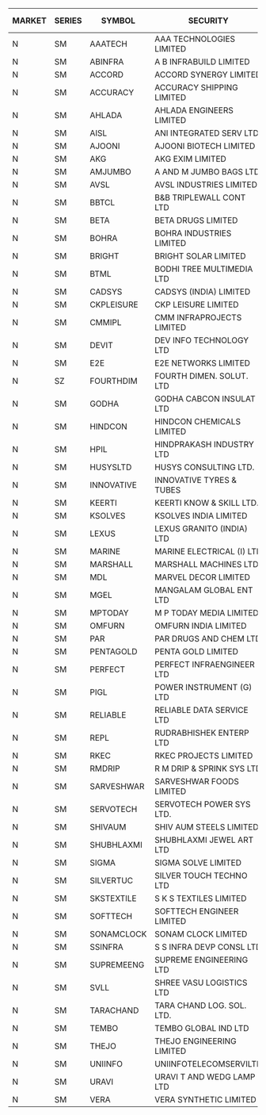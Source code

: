 


| MARKET | SERIES | SYMBOL | SECURITY | PREV CL PR | OPEN PRICE | HIGH PRICE | LOW PRICE | CLOSE PRICE | NET TRDVAL | NET TRDQTY | CORP IND | HI 52 WK | LO 52 WK |
| ----- | ----- | ----- | ----- | ----- | ----- | ----- | ----- | ----- | ----- | ----- | ----- | ----- | ----- |
| N | SM | AAATECH | AAA TECHNOLOGIES LIMITED | 42.35 | 42.45 | 42.85 | 42.35 | 42.35 | 892650.00 | 21000 |  | 43.10 | 42.25 |
| N | SM | ABINFRA | A B INFRABUILD LIMITED | 7.35 | 7.00 | 7.00 | 7.00 | 7.00 | 56000.00 | 8000 |  | 18.80 | 7.00 |
| N | SM | ACCORD | ACCORD SYNERGY LIMITED | 26.75 | 25.45 | 25.45 | 25.45 | 25.45 | 50900.00 | 2000 |  | 27.00 | 10.25 |
| N | SM | ACCURACY | ACCURACY SHIPPING LIMITED | 33.90 | 32.25 | 32.25 | 32.25 | 32.25 | 51600.00 | 1600 |  | 42.60 | 12.35 |
| N | SM | AHLADA | AHLADA ENGINEERS LIMITED | 43.90 | 43.00 | 44.00 | 42.55 | 42.55 | 304350.00 | 7000 |  | 69.95 | 36.30 |
| N | SM | AISL | ANI INTEGRATED SERV LTD. | 21.35 | 20.55 | 20.55 | 20.55 | 20.55 | 24660.00 | 1200 |  | 28.55 | 14.30 |
| N | SM | AJOONI | AJOONI BIOTECH LIMITED | 33.00 | 33.10 | 33.10 | 33.10 | 33.10 | 397200.00 | 12000 |  | 36.50 | 6.35 |
| N | SM | AKG | AKG EXIM LIMITED | 50.75 | 46.00 | 46.00 | 46.00 | 46.00 | 184000.00 | 4000 |  | 76.50 | 30.00 |
| N | SM | AMJUMBO | A AND M JUMBO BAGS LTD | 12.50 | 12.30 | 12.30 | 12.10 | 12.10 | 195200.00 | 16000 |  | 14.70 | 5.85 |
| N | SM | AVSL | AVSL INDUSTRIES LIMITED | 40.20 | 40.20 | 40.20 | 40.20 | 40.20 | 120600.00 | 3000 |  | 49.50 | 34.50 |
| N | SM | BBTCL | B&B TRIPLEWALL CONT LTD | 27.50 | 28.95 | 28.95 | 28.95 | 28.95 | 86850.00 | 3000 |  | 42.00 | 27.20 |
| N | SM | BETA | BETA DRUGS LIMITED | 115.00 | 114.10 | 116.00 | 113.20 | 114.15 | 827760.00 | 7200 |  | 140.80 | 37.00 |
| N | SM | BOHRA | BOHRA INDUSTRIES LIMITED | 1.20 | 1.15 | 1.15 | 1.15 | 1.15 | 2300.00 | 2000 |  | 2.80 | .35 |
| N | SM | BRIGHT | BRIGHT SOLAR LIMITED | 6.00 | 5.95 | 6.10 | 5.90 | 6.05 | 72000.00 | 12000 |  | 19.90 | 4.70 |
| N | SM | BTML | BODHI TREE MULTIMEDIA LTD | 84.90 | 90.50 | 90.50 | 90.00 | 90.00 | 324600.00 | 3600 |  | 91.00 | 74.50 |
| N | SM | CADSYS | CADSYS (INDIA) LIMITED | 20.80 | 21.75 | 21.80 | 21.00 | 21.50 | 215700.00 | 10000 |  | 49.25 | 15.50 |
| N | SM | CKPLEISURE | CKP LEISURE LIMITED | 3.05 | 2.90 | 2.90 | 2.90 | 2.90 | 23200.00 | 8000 |  | 7.55 | 2.90 |
| N | SM | CMMIPL | CMM INFRAPROJECTS LIMITED | 2.70 | 2.60 | 2.60 | 2.60 | 2.60 | 23400.00 | 9000 |  | 9.25 | 2.30 |
| N | SM | DEVIT | DEV INFO TECHNOLOGY LTD | 131.35 | 131.60 | 131.60 | 131.60 | 131.60 | 197400.00 | 1500 |  | 131.60 | 57.00 |
| N | SM | E2E | E2E NETWORKS LIMITED | 35.20 | 35.30 | 35.50 | 35.30 | 35.50 | 212200.00 | 6000 |  | 57.95 | 13.30 |
| N | SZ | FOURTHDIM | FOURTH DIMEN. SOLUT. LTD | 12.40 | 12.30 | 12.30 | 12.30 | 12.30 | 12300.00 | 1000 |  | 13.65 | 5.55 |
| N | SM | GODHA | GODHA CABCON INSULAT LTD | 31.20 | 32.00 | 32.00 | 32.00 | 32.00 | 128000.00 | 4000 |  | 32.00 | 10.95 |
| N | SM | HINDCON | HINDCON CHEMICALS LIMITED | 18.00 | 18.30 | 18.30 | 18.30 | 18.30 | 292800.00 | 16000 |  | 20.65 | 8.05 |
| N | SM | HPIL | HINDPRAKASH INDUSTRY LTD | 46.05 | 46.05 | 46.05 | 46.05 | 46.05 | 138150.00 | 3000 |  | 46.05 | 40.20 |
| N | SM | HUSYSLTD | HUSYS CONSULTING LTD. | 83.50 | 89.20 | 89.50 | 89.20 | 89.50 | 714900.00 | 8000 |  | 90.00 | 20.50 |
| N | SM | INNOVATIVE | INNOVATIVE TYRES & TUBES | 5.95 | 5.95 | 5.95 | 5.95 | 5.95 | 17850.00 | 3000 |  | 14.60 | 5.40 |
| N | SM | KEERTI | KEERTI KNOW & SKILL LTD. | 29.80 | 31.00 | 31.10 | 31.00 | 31.10 | 577530.00 | 18600 |  | 81.65 | 23.65 |
| N | SM | KSOLVES | KSOLVES INDIA LIMITED | 335.20 | 335.20 | 351.50 | 335.20 | 351.50 | 412020.00 | 1200 |  | 351.50 | 102.05 |
| N | SM | LEXUS | LEXUS GRANITO (INDIA) LTD | 7.20 | 7.55 | 7.55 | 7.55 | 7.55 | 362400.00 | 48000 |  | 17.35 | 4.55 |
| N | SM | MARINE | MARINE ELECTRICAL (I) LTD | 169.00 | 169.20 | 169.30 | 168.00 | 168.75 | 1687100.00 | 10000 |  | 198.00 | 78.00 |
| N | SM | MARSHALL | MARSHALL MACHINES LTD | 7.75 | 7.40 | 7.40 | 7.40 | 7.40 | 22200.00 | 3000 |  | 22.00 | 4.85 |
| N | SM | MDL | MARVEL DECOR LIMITED | 20.90 | 21.00 | 21.00 | 21.00 | 21.00 | 42000.00 | 2000 |  | 28.60 | 16.50 |
| N | SM | MGEL | MANGALAM GLOBAL ENT LTD | 41.00 | 41.00 | 41.00 | 40.75 | 40.75 | 245250.00 | 6000 |  | 65.10 | 38.00 |
| N | SM | MPTODAY | M P TODAY MEDIA LIMITED | 10.15 | 10.65 | 10.65 | 10.65 | 10.65 | 21300.00 | 2000 |  | 24.00 | 9.70 |
| N | SM | OMFURN | OMFURN INDIA LIMITED | 10.10 | 9.60 | 9.60 | 9.60 | 9.60 | 57600.00 | 6000 |  | 15.75 | 4.50 |
| N | SM | PAR | PAR DRUGS AND CHEM LTD | 69.00 | 69.00 | 69.00 | 69.00 | 69.00 | 276000.00 | 4000 |  | 74.80 | 26.20 |
| N | SM | PENTAGOLD | PENTA GOLD LIMITED | 16.90 | 17.60 | 17.60 | 17.60 | 17.60 | 52800.00 | 3000 |  | 39.10 | 15.40 |
| N | SM | PERFECT | PERFECT INFRAENGINEER LTD | 10.95 | 11.00 | 11.25 | 11.00 | 11.25 | 399000.00 | 36000 |  | 14.45 | 10.45 |
| N | SM | PIGL | POWER INSTRUMENT (G) LTD | 10.25 | 10.75 | 10.75 | 10.75 | 10.75 | 43000.00 | 4000 |  | 10.90 | 8.05 |
| N | SM | RELIABLE | RELIABLE DATA SERVICE LTD | 25.20 | 25.00 | 25.00 | 23.95 | 23.95 | 117480.00 | 4800 |  | 36.40 | 19.95 |
| N | SM | REPL | RUDRABHISHEK ENTERP LTD | 63.75 | 66.45 | 66.90 | 64.00 | 66.90 | 3550950.00 | 54000 |  | 66.90 | 22.50 |
| N | SM | RKEC | RKEC PROJECTS LIMITED | 35.50 | 36.00 | 36.00 | 36.00 | 36.00 | 72000.00 | 2000 |  | 66.65 | 26.20 |
| N | SM | RMDRIP | R M DRIP & SPRINK SYS LTD | 55.40 | 55.00 | 55.00 | 55.00 | 55.00 | 1320000.00 | 24000 |  | 63.00 | 14.65 |
| N | SM | SARVESHWAR | SARVESHWAR FOODS LIMITED | 12.60 | 13.15 | 13.20 | 12.00 | 12.00 | 122960.00 | 9600 |  | 23.35 | 8.45 |
| N | SM | SERVOTECH | SERVOTECH POWER SYS LTD. | 23.80 | 23.00 | 23.00 | 23.00 | 23.00 | 92000.00 | 4000 |  | 23.80 | 6.50 |
| N | SM | SHIVAUM | SHIV AUM STEELS LIMITED | 48.00 | 49.00 | 49.00 | 49.00 | 49.00 | 1323000.00 | 27000 |  | 49.00 | 41.90 |
| N | SM | SHUBHLAXMI | SHUBHLAXMI JEWEL ART LTD | 14.50 | 15.20 | 15.20 | 15.20 | 15.20 | 15200.00 | 1000 |  | 154.00 | 12.80 |
| N | SM | SIGMA | SIGMA SOLVE LIMITED | 45.00 | 45.00 | 45.00 | 45.00 | 45.00 | 135000.00 | 3000 |  | 45.10 | 45.00 |
| N | SM | SILVERTUC | SILVER TOUCH TECHNO LTD | 91.05 | 91.10 | 91.10 | 91.00 | 91.00 | 182100.00 | 2000 |  | 130.00 | 89.00 |
| N | SM | SKSTEXTILE | S K S TEXTILES LIMITED | 23.95 | 24.90 | 24.90 | 24.90 | 24.90 | 49800.00 | 2000 |  | 48.90 | 22.10 |
| N | SM | SOFTTECH | SOFTTECH ENGINEER LIMITED | 81.75 | 82.00 | 83.50 | 82.00 | 82.60 | 396480.00 | 4800 |  | 84.00 | 32.45 |
| N | SM | SONAMCLOCK | SONAM CLOCK LIMITED | 61.50 | 62.00 | 62.00 | 60.90 | 60.90 | 737400.00 | 12000 |  | 63.25 | 30.80 |
| N | SM | SSINFRA | S S INFRA DEVP CONSL LTD | 5.85 | 6.10 | 6.10 | 6.10 | 6.10 | 18300.00 | 3000 |  | 14.45 | 5.85 |
| N | SM | SUPREMEENG | SUPREME ENGINEERING LTD | 21.90 | 22.55 | 24.05 | 19.80 | 20.85 | 2691000.00 | 124000 |  | 30.00 | 13.20 |
| N | SM | SVLL | SHREE VASU LOGISTICS LTD | 84.70 | 84.95 | 84.95 | 84.95 | 84.95 | 84950.00 | 1000 |  | 113.00 | 70.00 |
| N | SM | TARACHAND | TARA CHAND LOG. SOL. LTD. | 30.00 | 27.50 | 27.50 | 27.50 | 27.50 | 55000.00 | 2000 |  | 43.00 | 21.10 |
| N | SM | TEMBO | TEMBO GLOBAL IND LTD | 180.00 | 171.15 | 179.95 | 171.15 | 179.95 | 2756000.00 | 16000 |  | 180.00 | 115.00 |
| N | SM | THEJO | THEJO ENGINEERING LIMITED | 1370.00 | 1350.00 | 1370.00 | 1350.00 | 1355.05 | 949505.00 | 700 |  | 1468.50 | 350.55 |
| N | SM | UNIINFO | UNIINFOTELECOMSERVILTD | 8.80 | 9.20 | 9.20 | 9.20 | 9.20 | 92000.00 | 10000 |  | 32.15 | 7.85 |
| N | SM | URAVI | URAVI T AND WEDG LAMP LTD | 120.00 | 125.00 | 125.00 | 125.00 | 125.00 | 171450000.00 | 1371600 |  | 125.00 | 95.00 |
| N | SM | VERA | VERA SYNTHETIC LIMITED | 40.45 | 40.50 | 40.65 | 40.50 | 40.55 | 851325.00 | 21000 |  | 150.00 | 39.80 |



